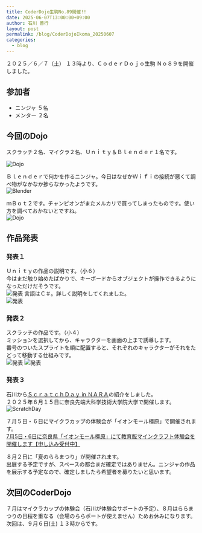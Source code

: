 ```yaml
---
title: CoderDojo生駒No.89開催!!
date: 2025-06-07T13:00:00+09:00
author: 石川 善行
layout: post
permalink: /blog/CoderDojoIkoma_20250607
categories:
  - blog
---
```

２０２５／６／７（土） １３時より、ＣｏｄｅｒＤｏｊｏ生駒 Ｎｏ８９を開催しました。

## 参加者

- ニンジャ ５名
- メンター ２名

## 今回のDojo

スクラッチ２名、マイクラ２名、Ｕｎｉｔｙ＆Ｂｌｅｎｄｅｒ１名です。  

![Dojo](/assets/images/2025/06/0607_0.jpg)

Ｂｌｅｎｄｅｒで何かを作るニンジャ。今日はなぜかＷｉｆｉの接続が悪くて調べ物がなかなか捗らなかったようです。  
![Blender](/assets/images/2025/06/0607_1.jpg)

ｍＢｏｔ２です。チャンピオンがまたメルカリで買ってしまったものです。使い方を調べておかないとですね。  
![Dojo](/assets/images/2025/06/0607_2.jpg)


## 作品発表
### 発表１
Ｕｎｉｔｙの作品の説明です。（小６）  
今はまだ触り始めたばかりで、キーボードからオブジェクトが操作できるようになっただけだそうです。  
![発表](/assets/images/2025/06/0607_3.jpg)
言語はＣ＃。詳しく説明をしてくれました。  
![発表](/assets/images/2025/06/0607_4.jpg)

### 発表２
スクラッチの作品です。（小４）  
ミッションを選択してから、キャラクターを画面の上まで誘導します。  
番号のついたスプライトを順に配置すると、それぞれのキャラクターがそれをたどって移動する仕組みです。  
![発表](/assets/images/2025/06/0607_5.jpg)
![発表](/assets/images/2025/06/0607_6.jpg)

### 発表３
石川から[ＳｃｒａｔｃｈＤａｙ in ＮＡＲＡ](https://scratcher-meetup.github.io/2025/nara/)の紹介をしました。  
２０２５年６月１５日に奈良先端大科学技術大学院大学で開催します。  
![ScratchDay](/assets/images/2025/06/0607_7.jpg)

７月５日・６日にマイクラカップの体験会が「イオンモール橿原」で開催されます。  
[7月5日・6日に奈良県「イオンモール橿原」にて教育版マインクラフト体験会を開催します【申し込み受付中】](https://minecraftcup.com/events/23983/)

８月２日に「夏のららまつり」が開催されます。  
出展する予定ですが、スペースの都合まだ確定ではありません。ニンジャの作品を展示する予定なので、確定しましたら希望者を募りたいと思います。  

## 次回のCoderDojo
７月はマイクラカップの体験会（石川が体験会サポートの予定）、８月はららまつりの日程を重なる（会場のららポートが使えません）ためお休みになります。  
次回は、９月６日(土) １３時からです。  

